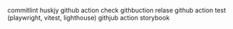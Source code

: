 commitlint
huskjy
github action check
githbuction relase
github action test (playwright, vitest, lighthouse)
githjub action storybook
